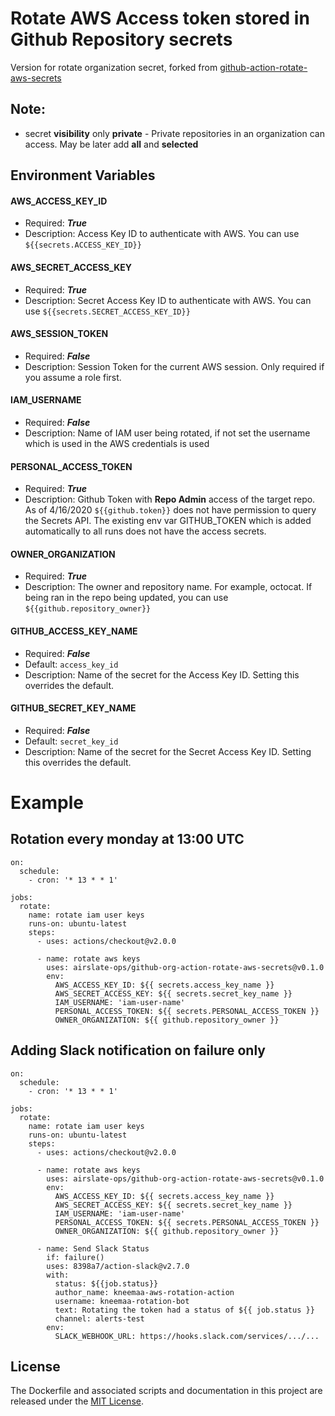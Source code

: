 # Rotate AWS Access token stored in Github Repository secrets

Version for rotate organization secret, forked from [github-action-rotate-aws-secrets](https://github.com/kneemaa/github-action-rotate-aws-secrets)

## Note:
- secret **visibility** only **private** - Private repositories in an organization can access. May be later add **all** and **selected**

## Environment Variables
#### AWS_ACCESS_KEY_ID
- Required: ***True***
- Description: Access Key ID to authenticate with AWS. You can use `${{secrets.ACCESS_KEY_ID}}`

#### AWS_SECRET_ACCESS_KEY
- Required: ***True***
- Description: Secret Access Key ID to authenticate with AWS. You can use `${{secrets.SECRET_ACCESS_KEY_ID}}`

#### AWS_SESSION_TOKEN
- Required: ***False***
- Description: Session Token for the current AWS session. Only required if you assume a role first.

#### IAM_USERNAME
- Required: ***False***
- Description: Name of IAM user being rotated, if not set the username which is used in the AWS credentials is used

#### PERSONAL_ACCESS_TOKEN
- Required: ***True***
- Description: Github Token with **Repo Admin** access of the target repo. As of 4/16/2020 `${{github.token}}` does not have permission to query the Secrets API. The existing env var GITHUB_TOKEN which is added automatically to all runs does not have the access secrets.

#### OWNER_ORGANIZATION
- Required: ***True***
- Description: The owner and repository name. For example, octocat. If being ran in the repo being updated, you can use `${{github.repository_owner}}`

#### GITHUB_ACCESS_KEY_NAME
- Required: ***False***
- Default: `access_key_id`
- Description: Name of the secret for the Access Key ID. Setting this overrides the default.

#### GITHUB_SECRET_KEY_NAME
- Required: ***False***
- Default: `secret_key_id`
- Description: Name of the secret for the Secret Access Key ID. Setting this overrides the default.

# Example
## Rotation every monday at 13:00 UTC
```
on:
  schedule:
    - cron: '* 13 * * 1' 

jobs:
  rotate:
    name: rotate iam user keys
    runs-on: ubuntu-latest
    steps:
      - uses: actions/checkout@v2.0.0

      - name: rotate aws keys
        uses: airslate-ops/github-org-action-rotate-aws-secrets@v0.1.0
        env:
          AWS_ACCESS_KEY_ID: ${{ secrets.access_key_name }}
          AWS_SECRET_ACCESS_KEY: ${{ secrets.secret_key_name }}
          IAM_USERNAME: 'iam-user-name'
          PERSONAL_ACCESS_TOKEN: ${{ secrets.PERSONAL_ACCESS_TOKEN }}
          OWNER_ORGANIZATION: ${{ github.repository_owner }}
```

## Adding Slack notification on failure only
```
on:
  schedule:
    - cron: '* 13 * * 1'

jobs:
  rotate:
    name: rotate iam user keys
    runs-on: ubuntu-latest
    steps:
      - uses: actions/checkout@v2.0.0

      - name: rotate aws keys
        uses: airslate-ops/github-org-action-rotate-aws-secrets@v0.1.0
        env:
          AWS_ACCESS_KEY_ID: ${{ secrets.access_key_name }}
          AWS_SECRET_ACCESS_KEY: ${{ secrets.secret_key_name }}
          IAM_USERNAME: 'iam-user-name'
          PERSONAL_ACCESS_TOKEN: ${{ secrets.PERSONAL_ACCESS_TOKEN }}
          OWNER_ORGANIZATION: ${{ github.repository_owner }}

      - name: Send Slack Status
        if: failure()
        uses: 8398a7/action-slack@v2.7.0
        with:
          status: ${{job.status}}
          author_name: kneemaa-aws-rotation-action
          username: kneemaa-rotation-bot
          text: Rotating the token had a status of ${{ job.status }}
          channel: alerts-test
        env:
          SLACK_WEBHOOK_URL: https://hooks.slack.com/services/.../...
```
## License
The Dockerfile and associated scripts and documentation in this project are released under the [MIT License](LICENSE).
